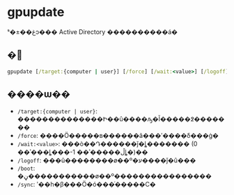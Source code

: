 # gpupdate

ˢ�±��غͻ��� Active Directory ����������á�

## �﷨

```cmd
gpupdate [/target:{computer | user}] [/force] [/wait:<value>] [/logoff] [/boot] [/sync]
```

## ����ѡ��

-   `/target:{computer | user}`: ��������������Ի��û����ԡ�Ĭ�����߶�������
-   `/force`: ����Ӧ�����в������ã���ʹ����δ���ġ�
-   `/wait:<value>`: ���ò��Դ������ǰ�ȴ������� (0 ��ʾ���ȴ���-1 ��ʾ�����ڵȴ�)��
-   `/logoff`: ���û��������ø��º�ע����ǰ�û���
-   `/boot`: �ڼ�����������ø��º����������������
-   `/sync`: ʹ��һ�β���Ӧ�ó���ͬ�����С�
